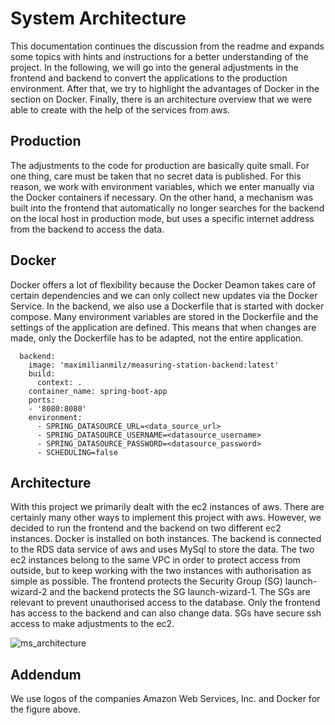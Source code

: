 # System Architecture

This documentation continues the discussion from the readme and expands some topics with hints and instructions for a better understanding of the project. In the following, we will go into the general adjustments in the frontend and backend to convert the applications to the production environment. After that, we try to highlight the advantages of Docker in the section on Docker. Finally, there is an architecture overview that we were able to create with the help of the services from aws.

## Production

The adjustments to the code for production are basically quite small. For one thing, care must be taken that no secret data is published. For this reason, we work with environment variables, which we enter manually via the Docker containers if necessary. On the other hand, a mechanism was built into the frontend that automatically no longer searches for the backend on the local host in production mode, but uses a specific internet address from the backend to access the data. 

## Docker

Docker offers a lot of flexibility because the Docker Deamon takes care of certain dependencies and we can only collect new updates via the Docker Service. In the backend, we also use a Dockerfile that is started with docker compose. Many environment variables are stored in the Dockerfile and the settings of the application are defined. This means that when changes are made, only the Dockerfile has to be adapted, not the entire application.

```
  backend:
    image: 'maximilianmilz/measuring-station-backend:latest'
    build:
      context: .
    container_name: spring-boot-app
    ports:
    - '8080:8080'
    environment:
      - SPRING_DATASOURCE_URL=<data_source_url>
      - SPRING_DATASOURCE_USERNAME=<datasource_username>
      - SPRING_DATASOURCE_PASSWORD=<datasource_password>
      - SCHEDULING=false
```

## Architecture

With this project we primarily dealt with the ec2 instances of aws. There are certainly many other ways to implement this project with aws. However, we decided to run the frontend and the backend on two different ec2 instances. Docker is installed on both instances. The backend is connected to the RDS data service of aws and uses MySql to store the data. The two ec2 instances belong to the same VPC in order to protect access from outside, but to keep working with the two instances with authorisation as simple as possible. The frontend protects the Security Group (SG) launch-wizard-2 and the backend protects the SG launch-wizard-1. The SGs are relevant to prevent unauthorised access to the database. Only the frontend has access to the backend and can also change data. SGs have secure ssh access to make adjustments to the ec2.

![ms_architecture](https://user-images.githubusercontent.com/31436472/150522739-0912664d-4d1b-4518-8f0c-4d407f100c6d.png)

## Addendum

We use logos of the companies Amazon Web Services, Inc. and Docker for the figure above.

